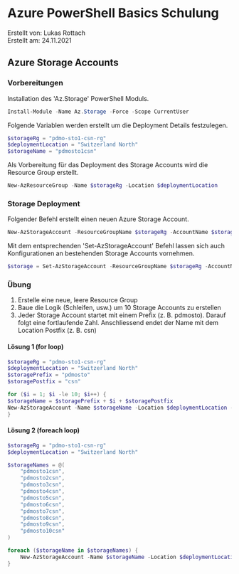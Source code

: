 # Azure PowerShell Basics Schulung

Erstellt von: Lukas Rottach  
Erstellt am: 24.11.2021

## Azure Storage Accounts

### Vorbereitungen

Installation des 'Az.Storage' PowerShell Moduls.

```powershell
Install-Module -Name Az.Storage -Force -Scope CurrentUser
```

Folgende Variablen werden erstellt um die Deployment Details festzulegen.

```powershell
$storageRg = "pdmo-sto1-csn-rg"
$deploymentLocation = "Switzerland North"
$storageName = "pdmosto1csn"
```

Als Vorbereitung für das Deployment des Storage Accounts wird die Resource Group erstellt.

```powershell
New-AzResourceGroup -Name $storageRg -Location $deploymentLocation
```

### Storage Deployment

Folgender Befehl erstellt einen neuen Azure Storage Account.

```powershell
New-AzStorageAccount -ResourceGroupName $storageRg -AccountName $storageName -Location $deploymentLocation -SkuName Standard_LRS -Kind BlobStorage -AccessTier Hot
```

Mit dem entsprechenden 'Set-AzStorageAccount' Befehl lassen sich auch Konfigurationen an bestehenden Storage Accounts vornehmen.

```powershell
$storage = Set-AzStorageAccount -ResourceGroupName $storageRg -AccountName $storageName -MinimumTlsVersion TLS1_2 -AllowBlobPublicAccess $false
```

### Übung

1. Erstelle eine neue, leere Resource Group
2. Baue die Logik (Schleifen, usw.) um 10 Storage Accounts zu erstellen
3. Jeder Storage Account startet mit einem Prefix (z. B. pdmosto). Darauf folgt eine fortlaufende Zahl. Anschliessend endet der Name mit dem Location Postfix (z. B. csn)

#### Lösung 1 (for loop)

```powershell
$storageRg = "pdmo-sto1-csn-rg"
$deploymentLocation = "Switzerland North"
$storagePrefix = "pdmosto"
$storagePostfix = "csn"

for ($i = 1; $i -le 10; $i++) {
$storageName = $storagePrefix + $i + $storagePostfix
New-AzStorageAccount -Name $storageName -Location $deploymentLocation -ResourceGroupName $storageRg -AccountType Standard_LRS -AsJob
}
```

#### Lösung 2 (foreach loop)

```powershell
$storageRg = "pdmo-sto1-csn-rg"
$deploymentLocation = "Switzerland North"

$storageNames = @(
	"pdmosto1csn",
	"pdmosto2csn",
	"pdmosto3csn",
	"pdmosto4csn",
	"pdmosto5csn",
	"pdmosto6csn",
	"pdmosto7csn",
	"pdmosto8csn",
	"pdmosto9csn",
	"pdmosto10csn"
)

foreach ($storageName in $storageNames) {
	New-AzStorageAccount -Name $storageName -Location $deploymentLocation -ResourceGroupName $storageRg -AccountType Standard_LRS -AsJob
}
```

